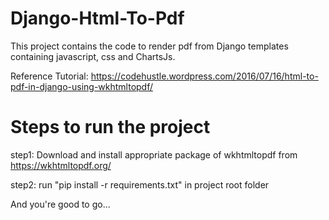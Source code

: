# Django-Html-To-Pdf
This project contains the code to render pdf from Django templates containing javascript, css and ChartsJs.

Reference Tutorial: https://codehustle.wordpress.com/2016/07/16/html-to-pdf-in-django-using-wkhtmltopdf/

# Steps to run the project
step1: Download and install appropriate package of wkhtmltopdf from https://wkhtmltopdf.org/

step2: run "pip install -r requirements.txt" in project root folder

And you're good to go...
